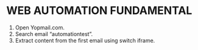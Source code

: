 WEB AUTOMATION FUNDAMENTAL
========================
1. Open Yopmail.com.
2. Search email “automationtest”.
3. Extract content from the first email using switch iframe.
